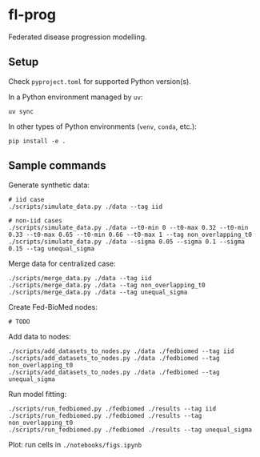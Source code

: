 # fl-prog

Federated disease progression modelling.

## Setup

Check `pyproject.toml` for supported Python version(s).

In a Python environment managed by `uv`:
```shell
uv sync
```

In other types of Python environments (`venv`, `conda`, etc.):
```shell
pip install -e .
```

## Sample commands

Generate synthetic data:

```shell
# iid case
./scripts/simulate_data.py ./data --tag iid

# non-iid cases
./scripts/simulate_data.py ./data --t0-min 0 --t0-max 0.32 --t0-min 0.33 --t0-max 0.65 --t0-min 0.66 --t0-max 1 --tag non_overlapping_t0
./scripts/simulate_data.py ./data --sigma 0.05 --sigma 0.1 --sigma 0.15 --tag unequal_sigma
```

Merge data for centralized case:

```shell
./scripts/merge_data.py ./data --tag iid
./scripts/merge_data.py ./data --tag non_overlapping_t0
./scripts/merge_data.py ./data --tag unequal_sigma
```

Create Fed-BioMed nodes:
```shell
# TODO
```

Add data to nodes:
```shell
./scripts/add_datasets_to_nodes.py ./data ./fedbiomed --tag iid
./scripts/add_datasets_to_nodes.py ./data ./fedbiomed --tag non_overlapping_t0
./scripts/add_datasets_to_nodes.py ./data ./fedbiomed --tag unequal_sigma
```

Run model fitting:
```shell
./scripts/run_fedbiomed.py ./fedbiomed ./results --tag iid
./scripts/run_fedbiomed.py ./fedbiomed ./results --tag non_overlapping_t0
./scripts/run_fedbiomed.py ./fedbiomed ./results --tag unequal_sigma
```

Plot: run cells in `./notebooks/figs.ipynb`


